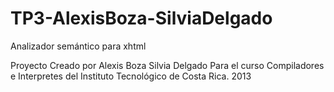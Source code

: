 TP3-AlexisBoza-SilviaDelgado
============================

Analizador semántico para xhtml

Proyecto Creado por Alexis Boza Silvia Delgado Para el curso Compiladores e Interpretes 
del Instituto Tecnológico de Costa Rica. 2013
